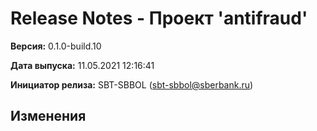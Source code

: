 # Release Notes - Проект 'antifraud'

**Версия:** 0.1.0-build.10

**Дата выпуска:** 11.05.2021 12:16:41

**Инициатор релиза:** SBT-SBBOL (sbt-sbbol@sberbank.ru)

## Изменения
